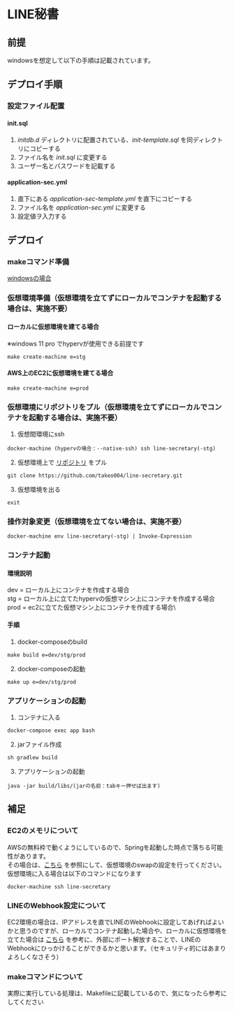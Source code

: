 # LINE秘書
## 前提
windowsを想定して以下の手順は記載されています。
## デプロイ手順
### 設定ファイル配置
#### init.sql
1. *initdb.d* ディレクトリに配置されている、*init-template.sql* を同ディレクトリにコピーする
2. ファイル名を *init.sql* に変更する
3. ユーザー名とパスワードを記載する

#### application-sec.yml
1. 直下にある *application-sec-template.yml* を直下にコピーする
2. ファイル名を *application-sec.yml* に変更する
3. 設定値ヲ入力する

## デプロイ
### makeコマンド準備
[windowsの場合](https://zenn.dev/genki86web/articles/6e61c167fbe926)

### 仮想環境準備（仮想環境を立てずにローカルでコンテナを起動する場合は、実施不要）
#### ローカルに仮想環境を建てる場合
※windows 11 pro でhypervが使用できる前提です
```
make create-machine e=stg
```

#### AWS上のEC2に仮想環境を建てる場合
```
make create-machine e=prod
```

### 仮想環境にリポジトリをプル（仮想環境を立てずにローカルでコンテナを起動する場合は、実施不要）
1. 仮想間環境にssh
```
docker-machine (hypervの場合：--native-ssh) ssh line-secretary(-stg)
```
2. 仮想環境上で [リポジトリ](https://github.com/takeo004/line-secretary) をプル
```
git clone https://github.com/takeo004/line-secretary.git
```
3. 仮想環境を出る
```
exit
```

### 操作対象変更（仮想環境を立てない場合は、実施不要）
```
docker-machine env line-secretary(-stg) | Invoke-Expression
```

### コンテナ起動
#### 環境説明
dev = ローカル上にコンテナを作成する場合\
stg = ローカル上に立てたhypervの仮想マシン上にコンテナを作成する場合\
prod = ec2に立てた仮想マシン上にコンテナを作成する場合\

#### 手順
1. docker-composeのbuild
```
make build e=dev/stg/prod
```
2. docker-composeの起動
```
make up e=dev/stg/prod
```

### アプリケーションの起動
1. コンテナに入る
```
docker-compose exec app bash
```
2. jarファイル作成
```
sh gradlew build
```
3. アプリケーションの起動
```
java -jar build/libs/(jarの名前：tabキー押せば出ます)
```

## 補足
### EC2のメモリについて
AWSの無料枠で動くようにしているので、Springを起動した時点で落ちる可能性があります。\
その場合は、[こちら](https://karakunphoto.com/development/server/1218/) を参照にして、仮想環境のswapの設定を行ってください。\
仮想環境に入る場合は以下のコマンドになります
```
docker-machine ssh line-secretary
```

### LINEのWebhook設定について
EC2環境の場合は、IPアドレスを直でLINEのWebhookに設定してあげればよいかと思うのですが、ローカルでコンテナ起動した場合や、ローカルに仮想環境を立てた場合は [こちら](https://qiita.com/Esfahan/items/74e71edfe17d9935d47e) を参考に、外部にポート解放することで、LINEのWebhookにひっかけることができるかと思います。（セキュリティ的にはあまりよろしくなさそう）

### makeコマンドについて
実際に実行している処理は、Makefileに記載しているので、気になったら参考にしてください
